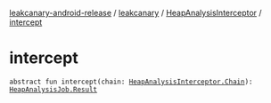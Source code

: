 [leakcanary-android-release](../../index.md) / [leakcanary](../index.md) / [HeapAnalysisInterceptor](index.md) / [intercept](./intercept.md)

# intercept

`abstract fun intercept(chain: `[`HeapAnalysisInterceptor.Chain`](-chain/index.md)`): `[`HeapAnalysisJob.Result`](../-heap-analysis-job/-result/index.md)
